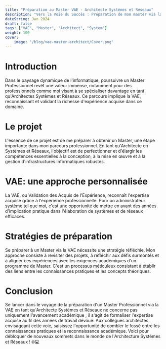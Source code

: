 ```yaml
---
title: "Préparation au Master VAE - Architecte Systèmes et Réseaux"
description: "Vers la Voie du Succès : Préparation de mon master via la VAE en tant qu'Architecte Systèmes et Réseaux"
dateString: Jan 2024
draft: false
tags: ["VAE", "Master", "Architect", "System"]
weight: 100
cover:
    image: "/blog/vae-master-architect/Cover.png"
---
```


# Introduction

Dans le paysage dynamique de l'informatique, poursuivre un Master Professionnel revêt une valeur immense, notamment pour des professionnels comme moi visant à se spécialiser davantage en tant qu'Architectes Systèmes et Réseaux. Ce parcours implique la VAE, reconnaissant et validant la richesse d'expérience acquise dans ce domaine.

# Le projet

L'essence de ce projet est de me préparer à obtenir un Master, une étape importante dans mon parcours professionnel. En tant qu'Architecte en Systèmes et Réseaux, l'objectif est de perfectionner et d'élargir les compétences essentielles à la conception, à la mise en œuvre et à la gestion d'infrastructures informatiques robustes.

# VAE: une approche personnalisée

La VAE, ou Validation des Acquis de l'Expérience, reconnaît l'expertise acquise grâce à l'expérience professionnelle. Pour un administrateur système tel que moi, c'est une opportunité de mettre en avant des années d'implication pratique dans l'élaboration de systèmes et de réseaux efficaces.

# Stratégies de préparation

Se préparer à un Master via la VAE nécessite une stratégie réfléchie. Mon approche consiste à revisiter des projets, à réfléchir aux défis surmontés et à aligner ces expériences avec les exigences académiques d'un programme de Master. C'est un processus méticuleux consistant à établir des liens entre les connaissances pratiques et les concepts théoriques.

# Conclusion

Se lancer dans le voyage de la préparation d'un Master Professionnel via la VAE en tant qu'Architecte Systèmes et Réseaux ne concerne pas uniquement l'avancement académique ; il s'agit de formaliser l'expertise acquise au fil des années de travail dévoué. Aux collègues architectes envisageant cette voie, saisissez l'opportunité de combler le fossé entre les connaissances pratiques et la reconnaissance académique. Voici pour débloquer de nouveaux sommets dans le monde de l'Architecture Systèmes et Réseaux ! 🌐💻

